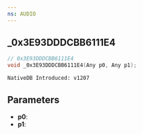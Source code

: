 ```yaml
---
ns: AUDIO
---
```

## _0x3E93DDDCBB6111E4

```c
// 0x3E93DDDCBB6111E4
void _0x3E93DDDCBB6111E4(Any p0, Any p1);
```

```
NativeDB Introduced: v1207
```

## Parameters
* **p0**:
* **p1**:
